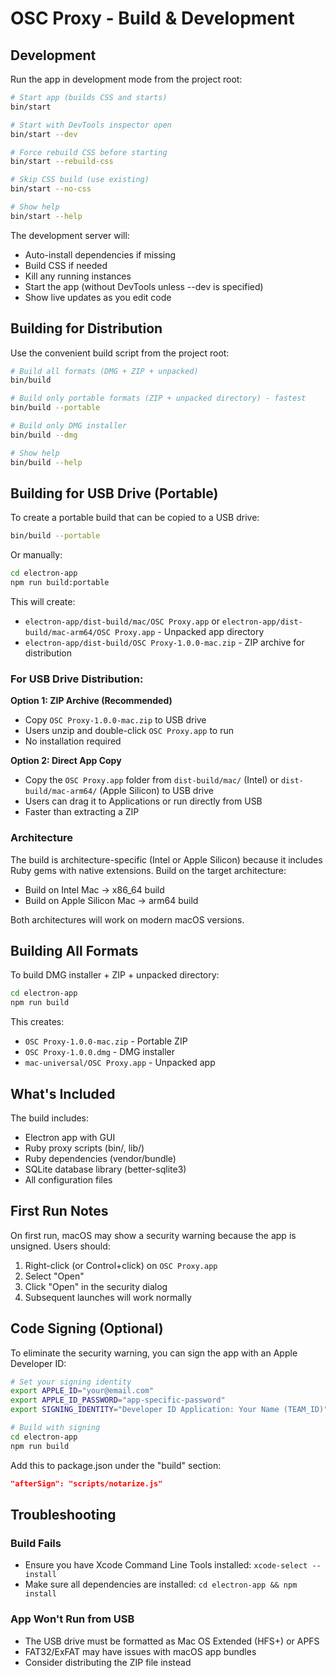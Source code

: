 # OSC Proxy - Build & Development

## Development

Run the app in development mode from the project root:

```bash
# Start app (builds CSS and starts)
bin/start

# Start with DevTools inspector open
bin/start --dev

# Force rebuild CSS before starting
bin/start --rebuild-css

# Skip CSS build (use existing)
bin/start --no-css

# Show help
bin/start --help
```

The development server will:
- Auto-install dependencies if missing
- Build CSS if needed
- Kill any running instances
- Start the app (without DevTools unless --dev is specified)
- Show live updates as you edit code

## Building for Distribution

Use the convenient build script from the project root:

```bash
# Build all formats (DMG + ZIP + unpacked)
bin/build

# Build only portable formats (ZIP + unpacked directory) - fastest
bin/build --portable

# Build only DMG installer
bin/build --dmg

# Show help
bin/build --help
```

## Building for USB Drive (Portable)

To create a portable build that can be copied to a USB drive:

```bash
bin/build --portable
```

Or manually:

```bash
cd electron-app
npm run build:portable
```

This will create:
- `electron-app/dist-build/mac/OSC Proxy.app` or `electron-app/dist-build/mac-arm64/OSC Proxy.app` - Unpacked app directory
- `electron-app/dist-build/OSC Proxy-1.0.0-mac.zip` - ZIP archive for distribution

### For USB Drive Distribution:

**Option 1: ZIP Archive (Recommended)**
- Copy `OSC Proxy-1.0.0-mac.zip` to USB drive
- Users unzip and double-click `OSC Proxy.app` to run
- No installation required

**Option 2: Direct App Copy**
- Copy the `OSC Proxy.app` folder from `dist-build/mac/` (Intel) or `dist-build/mac-arm64/` (Apple Silicon) to USB drive
- Users can drag it to Applications or run directly from USB
- Faster than extracting a ZIP

### Architecture

The build is architecture-specific (Intel or Apple Silicon) because it includes Ruby gems with native extensions. Build on the target architecture:
- Build on Intel Mac → x86_64 build
- Build on Apple Silicon Mac → arm64 build

Both architectures will work on modern macOS versions.

## Building All Formats

To build DMG installer + ZIP + unpacked directory:

```bash
cd electron-app
npm run build
```

This creates:
- `OSC Proxy-1.0.0-mac.zip` - Portable ZIP
- `OSC Proxy-1.0.0.dmg` - DMG installer
- `mac-universal/OSC Proxy.app` - Unpacked app

## What's Included

The build includes:
- Electron app with GUI
- Ruby proxy scripts (bin/, lib/)
- Ruby dependencies (vendor/bundle)
- SQLite database library (better-sqlite3)
- All configuration files

## First Run Notes

On first run, macOS may show a security warning because the app is unsigned. Users should:
1. Right-click (or Control+click) on `OSC Proxy.app`
2. Select "Open"
3. Click "Open" in the security dialog
4. Subsequent launches will work normally

## Code Signing (Optional)

To eliminate the security warning, you can sign the app with an Apple Developer ID:

```bash
# Set your signing identity
export APPLE_ID="your@email.com"
export APPLE_ID_PASSWORD="app-specific-password"
export SIGNING_IDENTITY="Developer ID Application: Your Name (TEAM_ID)"

# Build with signing
cd electron-app
npm run build
```

Add this to package.json under the "build" section:
```json
"afterSign": "scripts/notarize.js"
```

## Troubleshooting

### Build Fails
- Ensure you have Xcode Command Line Tools installed: `xcode-select --install`
- Make sure all dependencies are installed: `cd electron-app && npm install`

### App Won't Run from USB
- The USB drive must be formatted as Mac OS Extended (HFS+) or APFS
- FAT32/ExFAT may have issues with macOS app bundles
- Consider distributing the ZIP file instead
